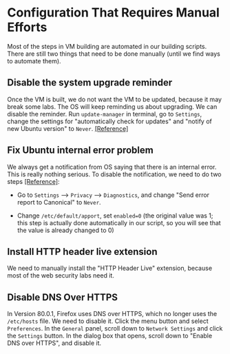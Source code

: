 # Configuration That Requires Manual Efforts

Most of the steps in VM building are automated in our 
building scripts. There are still two things that need to be 
done manually (until we find ways to automate them).


## Disable the system upgrade reminder

Once the VM is built, we do not want the VM to be updated,
because it may break some labs. The OS will keep
reminding us about upgrading. We can disable the 
reminder. Run ```update-manager``` in terminal, go to ```Settings```,
change the settings for "automatically check for updates"
and "notify of new Ubuntu version" to ```Never```. 
[[Reference]](https://askubuntu.com/questions/218755/how-to-disable-the-update-manager-popup/218780#218780)


## Fix Ubuntu internal error problem

We always get a notification from OS saying that there is
an internal error. This is really nothing serious.
To disable the notification, we need to do two steps
[[Reference]](https://www.youtube.com/watch?v=w7FEA1N11jo):

- Go to ```Settings``` --> ```Privacy``` --> ```Diagnostics```, and
  change "Send error report to Canonical" to ```Never```.

- Change ```/etc/default/apport```, set ```enabled=0``` 
  (the original value was 1; this step is actually done automatically in our 
  script, so you will see that the value is already changed to 0)

## Install HTTP header live extension 

We need to manually install the "HTTP Header Live" extension, because 
most of the web security labs need it. 


## Disable DNS Over HTTPS

 In Version 80.0.1, Firefox uses DNS over HTTPS, which no longer uses the
```/etc/hosts``` file. We need to disable it.
Click the menu button and select ```Preferences```.
In the ```General``` panel, scroll down to ```Network Settings``` 
and click the ```Settings``` button.
In the dialog box that opens, scroll down to "Enable DNS over HTTPS", and disable it.
